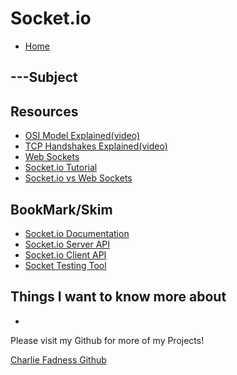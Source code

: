 # Socket.io

- [Home](https://fadnesscharlie.github.io/reading-notes/401/)

## ---Subject



## Resources

- [OSI Model Explained(video)](https://www.youtube.com/watch?v=vv4y_uOneC0)
- [TCP Handshakes Explained(video)](https://www.youtube.com/watch?v=xMtP5ZB3wSk)
- [Web Sockets](https://en.wikipedia.org/wiki/WebSocket)
- [Socket.io Tutorial](https://www.tutorialspoint.com/socket.io/)
- [Socket.io vs Web Sockets](https://www.educba.com/websocket-vs-socket-io/)

## BookMark/Skim

- [Socket.io Documentation](https://socket.io/docs/)
- [Socket.io Server API](https://socket.io/docs/server-api)
- [Socket.io Client API](https://socket.io/docs/client-api)
- [Socket Testing Tool](https://amritb.github.io/socketio-client-tool/)

## Things I want to know more about

- 

Please visit my Github for more of my Projects!

[Charlie Fadness Github](https://github.com/fadnesscharlie)
